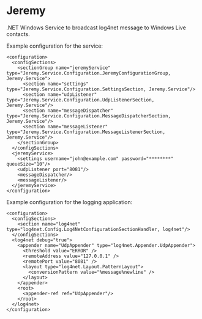 Jeremy
======

.NET Windows Service to broadcast log4net message to Windows Live contacts.

Example configuration for the service:

    <configuration>
      <configSections>
        <sectionGroup name="jeremyService" type="Jeremy.Service.Configuration.JeremyConfigurationGroup, Jeremy.Service">
          <section name="settings" type="Jeremy.Service.Configuration.SettingsSection, Jeremy.Service"/>
          <section name="udpListener" type="Jeremy.Service.Configuration.UdpListenerSection, Jeremy.Service"/>
          <section name="messageDispatcher" type="Jeremy.Service.Configuration.MessageDispatcherSection, Jeremy.Service"/>
          <section name="messageListener" type="Jeremy.Service.Configuration.MessageListenerSection, Jeremy.Service"/>
        </sectionGroup>
      </configSections>
      <jeremyService>
        <settings username="john@example.com" password="********" queueSize="10"/>
        <udpListener port="8081"/>
        <messageDispatcher/>
        <messageListener/>
      </jeremyService>
    </configuration>



Example configuration for the logging application:

    <configuration>
      <configSections>
        <section name="log4net" type="log4net.Config.Log4NetConfigurationSectionHandler, log4net"/>
      </configSections>
      <log4net debug="true">
        <appender name="UdpAppender" type="log4net.Appender.UdpAppender">
          <threshold value="ERROR" />
          <remoteAddress value="127.0.0.1" />
          <remotePort value="8081" />
          <layout type="log4net.Layout.PatternLayout">
            <conversionPattern value="%message%newline" />
          </layout>
        </appender>
        <root>
          <appender-ref ref="UdpAppender"/>
        </root>
      </log4net>
    </configuration>
